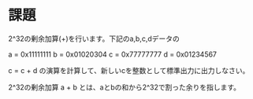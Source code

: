 # 課題
2^32の剰余加算(+)を行います。下記のa,b,c,dデータの

  a = 0x11111111
  b = 0x01020304
  c = 0x77777777
  d = 0x01234567

c = c + d の演算を計算して、新しいcを整数として標準出力に出力しなさい。

2^32の剰余加算 a + b とは、aとbの和から2^32で割った余りを指します。
